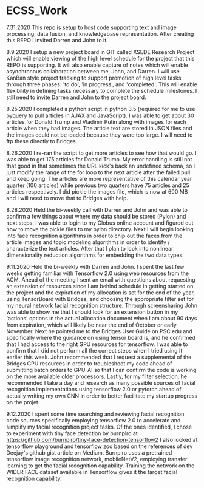 # ECSS_Work
7.31.2020 
This repo is setup to host code supporting text and image processing, data fusion, and knowledgebase representation. After creating this REPO I invited Darren and John to it.

8.9.2020 
I setup a new project board in GIT called XSEDE Research Project which will enable viewing of the high level schedule for the project that this REPO is supporting. It will also enable capture of notes which will enable asynchronous collaboration between me, John, and Darren. I will use KanBan style project tracking to support promotion of high level tasks through three phases: 'to do', 'in progress', and 'completed'. This will enable flexibility in defining tasks necessary to complete the schedule milestones. I still need to invite Darren and John to the project board.

8.25.2020
I completed a python script in python 3.5 (required for me to use pyquery to pull articles in AJAX and JavaScript). I was able to get about 30 articles for Donald Trump and Vladimir Putin along with images for each article when they had images. The article text are stored in JSON files and the images could not be loaded because they were too large. I will need to ftp these directly to Bridges.

8.26.2020
I re-ran the script to get more articles to see how that would go. I was able to get 175 articles for Donald Trump. My error handling is still not that good in that sometimes the URL kick's back an undefined schema, so I just modify the range of the for loop to the next article after the failed pull and keep going. The articles are more representative of this calendar year quarter (100 articles) while previous two quarters have 75 articles and 25 articles respectively. I did pickle the images file, which is now at 600 MB and I will need to move that to Bridges with help. 

8.28.2020
Held the bi-weekly call with Darren and John and was able to confirm a few things about where my data should be stored (Pylon) and next steps. I was able to login to my Globus online account and figured out how to move the pickle files to my pylon directory. Next I will begin looking into face recognition algorithms in order to chip out the faces from the article images and topic modeling algorithms in order to identify / characterize the text articles. After that I plan to look into nonlinear dimensionality reduction algorithms for embedding the two data types.

9.11.2020
Held the bi-weekly with Darren and John. I spent the last few weeks getting familiar with Tensorflow 2.0 using web resources from the ACM. Ahead of the meeting I sent an email with questions about requesting an extension of resources since I am behind schedule in getting started on the project and the expiration of my allocation is set for the end of the year, using TensorBoard with Bridges, and choosing the appropriate filter set for my neural network facial recognition structure. Through screensharing John was able to show me that I should look for an extension button in my 'actions' options in the actual allocation document when I am about 90 days from expiration, which will likely be near the end of October or early November. Next he pointed me to the Bridges User Guide on PSC.edu and specifically where the guidance on using tensor board is, and he confirmed that I had access to the right GPU resources for tensorflow. I was able to confirm that I did not perform all the correct steps when I tried using it earlier this week. John recommended that I request a supplemental of the Bridges GPU resources in order to troubleshoot my code ahead of submitting batch orders to GPU-AI so that I can confirm the code is working on the more available older processors. Lastly, for my filter selection, he recommended I take a day and research as many possible sources of facial recognition implementations using tensorflow 2.0 or pytorch ahead of actually writing my own CNN in order to better facilitate my startup progress on the projet.

9.12.2020
I spent some time searching and reviewing facial recognition code sources specifically employing tensorflow 2.0 to accelerate and simplify my facial recognition project tasks. Of the ones identified, I chose to experiment with tiny face detection by burnpiro at https://github.com/burnpiro/tiny-face-detection-tensorflow2  I also looked at tensorflow playground and tensorflow zoo based on the references of dev Deejay's github gist article on Medium. Burnpiro uses a pretrained tensorflow image recognition network, mobileNetV2, employing transfer learning to get the facial recognition capability. Training the network on the WIDER FACE dataset available in Tensorflow gives it the target facial recognition capability.

